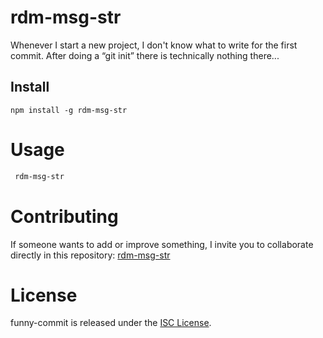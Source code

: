 # rdm-msg-str

Whenever I start a new project, I don't know what to write for the first commit. After doing a “git init” there is technically nothing there...

## Install

```npm
npm install -g rdm-msg-str
```

# Usage

```bash
 rdm-msg-str
```

# Contributing

If someone wants to add or improve something, I invite you to collaborate directly in this repository: [rdm-msg-str](https://github.com/Chicho94/rdm-msg-str)

# License

funny-commit is released under the [ISC License](https://opensource.org/licenses/ISC).